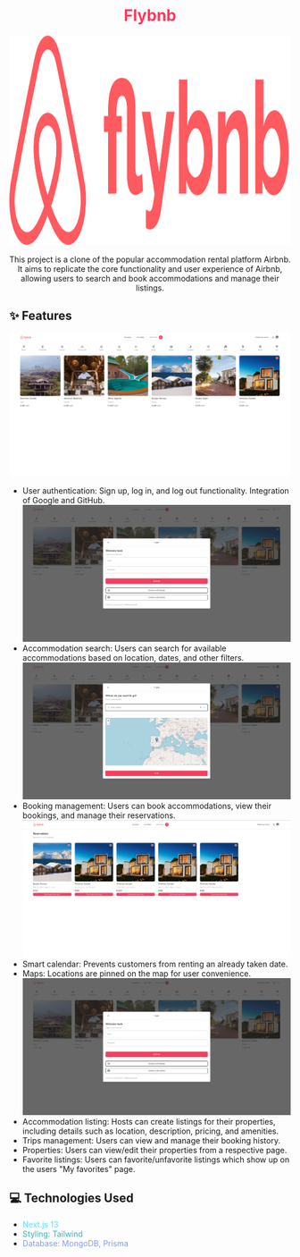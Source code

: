 <h1 align="center"><span style="color:#FF385C">Flybnb</span></h1>

<p align="center">
  <img src="/public/images/flybnb_logo.png" alt="Project Logo" width="1200" height="375">
</p>

<p align="center">
  This project is a clone of the popular accommodation rental platform Airbnb. It aims to replicate the core functionality and user experience of Airbnb, allowing users to search and book accommodations and manage their listings.
</p>

## ✨ Features
![screenshot](/public/screenshots/home.png "Listings")
- User authentication: Sign up, log in, and log out functionality. Integration of Google and GitHub.
![screenshot](/public/screenshots/login.png "Authentication")
- Accommodation search: Users can search for available accommodations based on location, dates, and other filters.
![screenshot](/public/screenshots/filter.png "Fiiltering")
- Booking management: Users can book accommodations, view their bookings, and manage their reservations.
![screenshot](/public/screenshots/reservations.png "Reservations")
- Smart calendar: Prevents customers from renting an already taken date.
- Maps: Locations are pinned on the map for user convenience.
![screenshot](/public/screenshots/login.png "Booking")
- Accommodation listing: Hosts can create listings for their properties, including details such as location, description, pricing, and amenities.
- Trips management: Users can view and manage their booking history.
- Properties: Users can view/edit their properties from a respective page.
- Favorite listings: Users can favorite/unfavorite listings which show up on the users "My favorites" page.

## 💻 Technologies Used

- <span style="color:#61DAFB">Next.js 13</span>
- <span style="color:#38B2AC">Styling: Tailwind</span>
- <span style="color:#7F9CF5">Database: MongoDB, Prisma</span>
